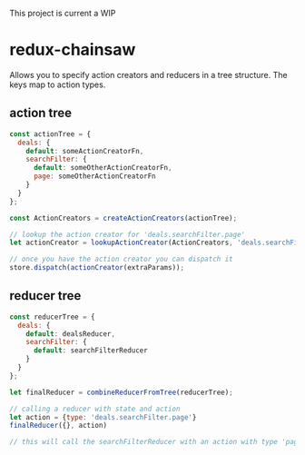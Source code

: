 This project is current a WIP

# redux-chainsaw

Allows you to specify action creators and reducers in a tree structure. The keys map to
action types.


## action tree

```javascript
const actionTree = {
  deals: {
    default: someActionCreatorFn,
    searchFilter: {
      default: someOtherActionCreatorFn,
      page: someOtherActionCreatorFn
    }
  }
};

const ActionCreators = createActionCreators(actionTree);

// lookup the action creator for 'deals.searchFilter.page'
let actionCreator = lookupActionCreator(ActionCreators, 'deals.searchFilter.page');

// once you have the action creator you can dispatch it
store.dispatch(actionCreator(extraParams));
```


## reducer tree

```javascript
const reducerTree = {
  deals: {
    default: dealsReducer,
    searchFilter: {
      default: searchFilterReducer
    }
  }
};

let finalReducer = combineReducerFromTree(reducerTree);

// calling a reducer with state and action
let action = {type: 'deals.searchFilter.page'}
finalReducer({}, action)

// this will call the searchFilterReducer with an action with type 'page'
```

